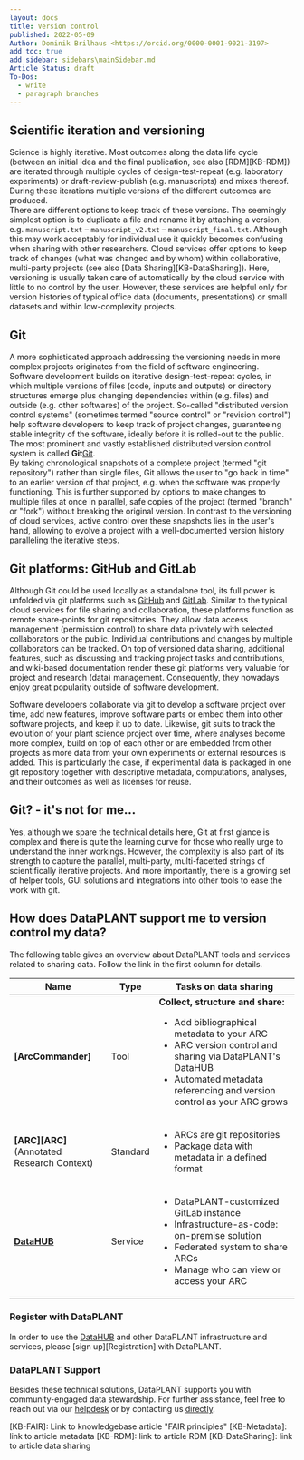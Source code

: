 ```yaml
---
layout: docs
title: Version control
published: 2022-05-09
Author: Dominik Brilhaus <https://orcid.org/0000-0001-9021-3197>
add toc: true
add sidebar: sidebars\mainSidebar.md
Article Status: draft
To-Dos:
  - write
  - paragraph branches    
---
```


## Scientific iteration and versioning

Science is highly iterative. Most outcomes along the data life cycle (between an initial idea and the final publication, see also [RDM][KB-RDM]) are iterated through multiple cycles of design-test-repeat (e.g. laboratory experiments) or draft-review-publish (e.g. manuscripts) and mixes thereof. During these iterations multiple versions of the different outcomes are produced.  
There are different options to keep track of these versions. The seemingly simplest option is to duplicate a file and rename it by attaching a version, e.g. `manuscript.txt` &ndash; `manuscript_v2.txt` &ndash; `manuscript_final.txt`. Although this may work acceptably for individual use it quickly becomes confusing when sharing with other researchers. Cloud services offer options to keep track of changes (what was changed and by whom) within collaborative, multi-party projects (see also [Data Sharing][KB-DataSharing]). Here, versioning is usually taken care of automatically by the cloud service with little to no control by the user. However, these services are helpful only for version histories of typical office data (documents, presentations) or small datasets and within low-complexity projects.

## Git

A more sophisticated approach addressing the versioning needs in more complex projects originates from the field of software engineering. Software development builds on iterative design-test-repeat cycles, in which multiple versions of files (code, inputs and outputs) or directory structures emerge plus changing dependencies within (e.g. files) and outside (e.g. other softwares) of the project. So-called "distributed version control systems" (sometimes termed "source control" or "revision control") help software developers to keep track of project changes, guaranteeing stable integrity of the software, ideally before it is rolled-out to the public. The most prominent and vastly established distributed version control system is called **Git**[Git].  
By taking chronological snapshots of a complete project (termed "git repository") rather than single files, Git allows the user to "go back in time" to an earlier version of that project, e.g. when the software was properly functioning. This is further supported by options to make changes to multiple files at once in parallel, safe copies of the project (termed "branch" or "fork") without breaking the original version. In contrast to the versioning of cloud services, active control over these snapshots lies in the user's hand, allowing to evolve a project with a well-documented version history paralleling the iterative steps.

## Git platforms: GitHub and GitLab

Although Git could be used locally as a standalone tool, its full power is unfolded via git platforms such as [GitHub] and [GitLab]. Similar to the typical cloud services for file sharing and collaboration, these platforms function as remote share-points for git repositories. They allow data access management (permission control) to share data privately with selected collaborators or the public. Individual contributions and changes by multiple collaborators can be tracked. On top of versioned data sharing, additional features, such as discussing and tracking project tasks and contributions, and wiki-based documentation render these git platforms very valuable for project and research (data) management. Consequently, they nowadays enjoy great popularity outside of software development.

Software developers collaborate via git to develop a software project over time, add new features, improve software parts or embed them into other software projects, and keep it up to date. Likewise, git suits to track the evolution of your plant science project over time,  where analyses become more complex, build on top of each other or are embedded from other projects as more data from your own experiments or external resources is added. This is particularly the case, if experimental data is packaged in one git repository together with descriptive metadata, computations, analyses, and their outcomes as well as licenses for reuse.

## Git? - it's not for me...

Yes, although we spare the technical details here, Git at first glance is complex and there is quite the learning curve for those who really urge to understand the inner workings. However, the complexity is also part of its strength to capture the parallel, multi-party, multi-facetted strings of scientifically iterative projects. And more importantly, there is a growing set of helper tools, GUI solutions and integrations into other tools to ease the work with git.

## How does DataPLANT support me to version control my data?

The following table gives an overview about DataPLANT tools and services related to sharing data. Follow the link in the first column for details.

Name | Type | Tasks on data sharing
----------------|-----------|------------------
**[ArcCommander]** | Tool | **Collect, structure and share:** <ul><li>Add bibliographical metadata to your ARC</li><li>ARC version control and sharing via DataPLANT's DataHUB</li><li>Automated metadata referencing and version control as your ARC grows</li></ul>
**[ARC][ARC]**  <br> (Annotated Research Context) | Standard | <ul><li>ARCs are git repositories</li><li>Package data with metadata in a defined format</li></ul>
**[DataHUB][DataHUB]** | Service | <ul><li>DataPLANT-customized GitLab instance</li><li>Infrastructure-as-code: on-premise solution</li><li>Federated system to share ARCs</li><li>Manage who can view or access your ARC</li></ul>

### Register with DataPLANT

In order to use the [DataHUB][DataHUB] and other DataPLANT infrastructure and services, please [sign up][Registration] with DataPLANT.  

### DataPLANT Support

Besides these technical solutions, DataPLANT supports you with community-engaged data stewardship. For further assistance, feel free to reach out via our [helpdesk](https://support.nfdi4plants.org) or by contacting us <a href="mailto:dataplant@uni-kl.de?subject=DataPLANT%20Version%20Control">directly</a>.

<!-- Knowledgebase Cross-references -->

[KB-FAIR]: Link to knowledgebase article "FAIR principles"
[KB-Metadata]: link to article metadata
[KB-RDM]: link to article RDM
[KB-DataSharing]: link to article data sharing

<!-- DataPLANT web links -->

[DataHUB]: <https://git.nfdi4plants.org> "ARC DataHUB"

<!-- Reference web links -->

[Git]: <https://git-scm.com> "Git"
[GitLab]: <https://gitlab.com> "GitLab"
[GitHub]: <https://github.com> "GitHub"
